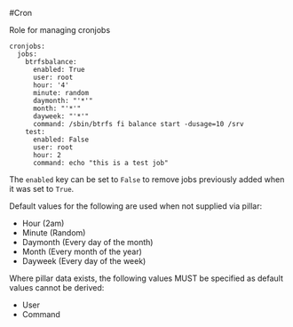 #Cron 

Role for managing cronjobs

```
cronjobs:
  jobs:
    btrfsbalance:
      enabled: True
      user: root
      hour: '4'
      minute: random
      daymonth: "'*'"
      month: "'*'"
      dayweek: "'*'"
      command: /sbin/btrfs fi balance start -dusage=10 /srv
    test:
      enabled: False
      user: root
      hour: 2
      command: echo "this is a test job"
```

The `enabled` key can be set to `False` to remove jobs previously added when it was set to `True`.

Default values for the following are used when not supplied via pillar:

* Hour      (2am)
* Minute    (Random)
* Daymonth  (Every day of the month)
* Month     (Every month of the year)
* Dayweek   (Every day of the week)

Where pillar data exists, the following values MUST be specified as default values cannot be derived:

* User
* Command
